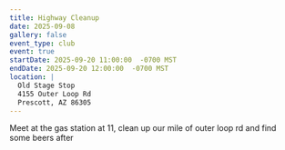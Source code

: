 ```yaml
---
title: Highway Cleanup
date: 2025-09-08
gallery: false
event_type: club
event: true
startDate: 2025-09-20 11:00:00  -0700 MST
endDate: 2025-09-20 12:00:00  -0700 MST
location: |
  Old Stage Stop
  4155 Outer Loop Rd
  Prescott, AZ 86305
---
```


Meet at the gas station at 11, clean up our mile of outer loop rd and find some beers after